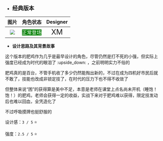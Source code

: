 * **<font size="4">经典版本</font>**

|  图片   | 角色状态                                                                 |         Designer         |
|:-----:|----------------------------------------------------------------------|:------------------------:|
| ![](pic/06/x06.png) | <font style="background: green" color = white size = "3">正常登场</font> | <font size="5">XM</font> |

* **设计思路及其背景故事**

这个版本的肥鸡作为几乎是最早设计的角色，尽管仍然是打不死的小强，但实际上强度已经成为时代的眼泪了 :upside_down: ，之前明明实力不俗的

肥鸡真的是百台，不管手机收了多少仍然能掏出新的，不过在成为四机好市民后就不敢了，技能也改成非锁定技了，在时代的压力下也不得不收敛了

但整体来说“困”的获得算是美中不足，本意是老师在课堂上点名尚未开机（睡饱！饱！）的肥鸡，老师会获得一定的收益，实战下来对于肥鸡难以获得，限定技发动后也难以回血，全凭造化了

不过呼吸摸牌也挺舒服的

设计感：``3 / 5`` ⭐

强度：``2.5 / 5`` ⭐